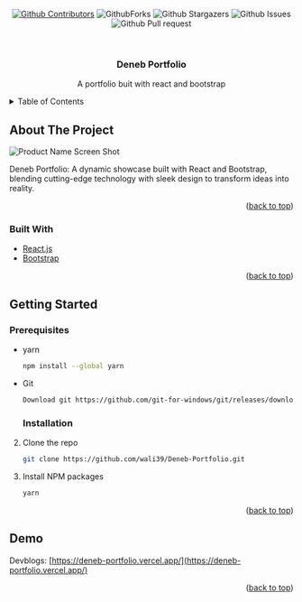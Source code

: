 <div id="top"></div>
<!--
*** Thanks for checking out the Best-README-Template. If you have a suggestion
*** that would make this better, please fork the repo and create a pull request
*** or simply open an issue with the tag "enhancement".
*** Don't forget to give the project a star!
*** Thanks again! Now go create something AMAZING! :D
-->

<!-- PROJECT SHIELDS -->
<!--
*** I'm using markdown "reference style" links for readability.
*** Reference links are enclosed in brackets [ ] instead of parentheses ( ).
*** See the bottom of this document for the declaration of the reference variables
*** for contributors-url, forks-url, etc. This is an optional, concise syntax you may use.
*** https://www.markdownguide.org/basic-syntax/#reference-style-links
-->
<div align="center">
            
            
[![Github Contributors](https://img.shields.io/github/contributors/wali39/Deneb-Portfolio)](https://github.com/wali39/Deneb-Portfolio/contributors)
![GithubForks](https://img.shields.io/github/forks/wali39/Deneb-Portfolio)
![Github Stargazers](https://img.shields.io/github/stars/wali39/Deneb-Portfolio)
![Github Issues](https://img.shields.io/github/issues/wali39/Deneb-Portfolio)
![Github Pull request](https://img.shields.io/github/issues-pr/wali39/Deneb-Portfolio)

</div>
<!-- PROJECT LOGO -->
<br />
<div align="center">
  <h3 align="center">Deneb Portfolio</h3>

  <p align="center">
    A portfolio buit with react and bootstrap
    
</div>

<!-- TABLE OF CONTENTS -->
<details>
  <summary>Table of Contents</summary>
  <ol>
    <li>
      <a href="#about-the-project">About The Project</a>
      <ul>
        <li><a href="#built-with">Built With</a></li>
      </ul>
    </li>
    <li>
      <a href="#getting-started">Getting Started</a>
      <ul>
        <li><a href="#prerequisites">Prerequisites</a></li>
        <li><a href="#installation">Installation</a></li>
      </ul>
    </li>

  </ol>
</details>

<!-- ABOUT THE PROJECT -->

## About The Project

![Product Name Screen Shot](https://res.cloudinary.com/dl1sztvng/image/upload/v1724045198/c742hpfpshrxd4k09hgs.png)

Deneb Portfolio: A dynamic showcase built with React and Bootstrap, blending cutting-edge technology with sleek design to transform ideas into reality.

<p align="right">(<a href="#top">back to top</a>)</p>

### Built With

- [React.js](https://react.dev/)
- [Bootstrap](https://getbootstrap.com)

<p align="right">(<a href="#top">back to top</a>)</p>

<!-- GETTING STARTED -->

## Getting Started

### Prerequisites

- yarn
  ```sh
  npm install --global yarn
  ```
- Git

  ```sh
  Download git https://github.com/git-for-windows/git/releases/download/v2.33.0.windows.2/Git-2.33.0.2-64-bit.exe
  ```

  ### Installation

2. Clone the repo

   ```sh
   git clone https://github.com/wali39/Deneb-Portfolio.git
   ```

3. Install NPM packages
   ```sh
   yarn
   ```

<p align="right">(<a href="#top">back to top</a>)</p>

<!-- LICENSE -->

<!-- CONTACT -->

## Demo

Devblogs: [https://deneb-portfolio.vercel.app/](https://deneb-portfolio.vercel.app/)

<p align="right">(<a href="#top">back to top</a>)</p>
